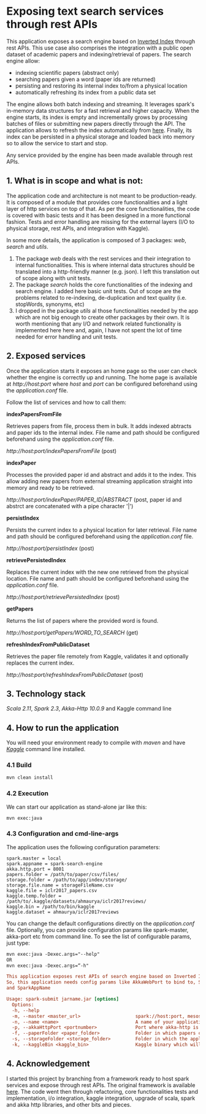 # Exposing text search services through rest APIs
This application exposes a search engine based on [Inverted Index](https://en.wikipedia.org/wiki/Inverted_index) through 
rest APIs. This use case also comprises the integration with a public open dataset of academic papers and indexing/retrieval 
of papers. The search engine allow:
- indexing scientific papers (abstract only) 
- searching papers given a word (paper ids are returned)
- persisting and restoring its internal index to/from a physical location
- automatically refreshing its index from a public data set

The engine allows both batch indexing and streaming. It leverages spark's in-memory data structures for a fast retrieval 
and higher capacity. When the engine starts, its index is empty and incrementally grows by processing batches of files or 
submitting new papers directly through the API. The application allows to refresh the index automatically from 
[here](https://www.kaggle.com/ahmaurya/iclr2017reviews/data). Finally, its index can be persisted in a physical 
storage and loaded back into memory so to allow the service to start and stop.

Any service provided by the engine has been made available through rest APIs.

## 1. What is in scope and what is not:
The application code and architecture is not meant to be production-ready. It is composed of a module that provides 
core functionalities and a light layer of http services on top of that. As per the core functionalities, the code 
is covered with basic tests and it has been designed in a more functional fashion. Tests and error handling are missing 
for the external layers (I/O to physical storage, rest APIs, and integration with Kaggle).

In some more details, the application is composed of 3 packages: *web*, *search* and *utils*. 
1. The package *web* deals with the rest services and their integration to internal functionalities. This is where 
internal data structures should be translated into a http-friendly manner (e.g. json). I left this translation out 
of scope along with unit tests.
2. The package *search* holds the core functionalities of the indexing and search engine. I added here basic unit tests.
Out of scope are the problems related to re-indexing, de-duplication and text quality (i.e. stopWords, synonyms, etc)
3. I dropped in the package *utils* al those functionalities needed by the app which are not big enough to create 
other packages by their own. It is worth mentioning that any I/O and network related functionality is implemented here 
here and, again, I have not spent the lot of time needed for error handling and unit tests.

## 2. Exposed services
Once the application starts it exposes an home page so the user can check whether the engine is correctly up and 
running. The home page is available at *http://host:port* where *host* and *port* can be configured beforehand 
using the *application.conf* file.

Follow the list of services and how to call them:

**indexPapersFromFile** 

Retrieves papers from file, process them in bulk. It adds indexed abtracts and paper ids to the internal index. 
File name and path should be configured beforehand using the *application.conf* file.

*http://host:port/indexPapersFromFile* (post)

**indexPaper** 

Processes the provided paper id and abstract and adds it to the index.
This allow adding new papers from external streaming application straight into memory and ready to be retrieved.

*http://host:port/indexPaper/PAPER_ID|ABSTRACT* (post, paper id and abstrct are concatenated with a pipe character '|')

**persistIndex**

Persists the current index to a physical location for later retrieval.
File name and path should be configured beforehand using the *application.conf* file.

*http://host:port/persistIndex* (post)

**retrievePersistedIndex**

Replaces the current index with the new one retrieved from the physical location.
File name and path should be configured beforehand using the *application.conf* file.

*http://host:port/retrievePersistedIndex* (post)

**getPapers**

Returns the list of papers where the provided word is found.

*http://host:port/getPapers/WORD_TO_SEARCH* (get)


**refreshIndexFromPublicDataset**

Retrieves the paper file remotely from Kaggle, validates it and optionally replaces the current index.

*http://host:port/refreshIndexFromPublicDataset* (post)

## 3. Technology stack
*Scala 2.11*, *Spark 2.3*, *Akka-Http 10.0.9* and Kaggle command line

## 4. How to run the application
You will need your environment ready to compile with *maven* and have *[Kaggle](https://github.com/Kaggle/kaggle-api)* 
command line installed.

### 4.1 Build
```markdown
mvn clean install
```
### 4.2 Execution
We can start our application as stand-alone jar like this:
```markdown
mvn exec:java
```
### 4.3 Configuration and cmd-line-args
The application uses the following configuration parameters:
```init
spark.master = local
spark.appname = spark-search-engine
akka.http.port = 8001
papers.folder = /path/to/paper/csv/files/
storage.folder = /path/to/app/index/storage/
storage.file.name = storageFileName.csv
kaggle.file = iclr2017_papers.csv
kaggle.temp.folder = /path/to/.kaggle/datasets/ahmaurya/iclr2017reviews/
kaggle.bin = /path/to/bin/kaggle
kaggle.dataset = ahmaurya/iclr2017reviews
```
You can change the default configurations directly on the *application.conf* file.
Optionally, you can provide configuration params like spark-master, akka-port etc from command line. To see the list of 
configurable params, just type:
```markdown
mvn exec:java -Dexec.args="--help" 
OR 
mvn exec:java -Dexec.args=“-h"
```

```ini
This application exposes rest APIs of search engine based on Inverted Index. It uses Spark 2.3 as distributed engine and Akka HTTP for the rest API.
So, this application needs config params like AkkaWebPort to bind to, SparkMaster
and SparkAppName

Usage: spark-submit jarname.jar [options]
  Options:
  -h, --help
  -m, --master <master_url>                    spark://host:port, mesos://host:port, yarn, or local. Default: $sparkMasterDef
  -n, --name <name>                            A name of your application. Default: $sparkAppNameDef
  -p, --akkaHttpPort <portnumber>              Port where akka-http is binded. Default: $akkaHttpPortDef
  -f, --paperFolder <paper_folder>             Folder in which papers can be processed in batch. Default: $papersFolderDef
  -s, --storageFolder <storage_folder>         Folder in which the application will persist the inverted index. Default: $storageFolder
  -k, --kaggleBin <kaggle_bin>                 Kaggle binary which will be used to retrieve remotely the paper file. Default: $kaggleBinDef
```

## 4. Acknowledgement
I started this project by branching from a framework ready to host spark services and expose through rest APIs.
The original framework is available [here](https://github.com/spoddutur/spark-as-service-using-embedded-server).
The code went then through refactoring, core functionalities tests and implementation, i/o integration, 
kaggle integration, upgrade of scala, spark and akka http libraries, and other bits and pieces.
